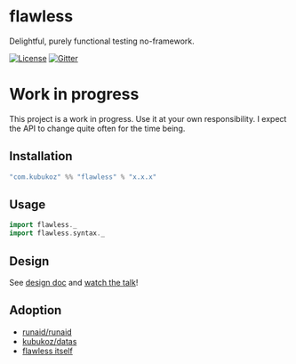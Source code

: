 # flawless

Delightful, purely functional testing no-framework.

[![License](http://img.shields.io/:license-Apache%202-green.svg)](http://www.apache.org/licenses/LICENSE-2.0.txt)
[![Gitter](https://badges.gitter.im/kubukoz/flawless.svg)](https://gitter.im/kubukoz/flawless?utm_source=badge&utm_medium=badge&utm_campaign=pr-badge)

# Work in progress

This project is a work in progress. Use it at your own responsibility. I expect the API to change quite often for the time being.

## Installation

```sbt
"com.kubukoz" %% "flawless" % "x.x.x"
```

## Usage

```scala
import flawless._
import flawless.syntax._
```

## Design

See [design doc](DESIGN.md) and [watch the talk](https://vimeo.com/368027707)!

## Adoption

- [runaid/runaid](https://github.com/runaid/runaid)
- [kubukoz/datas](https://github.com/kubukoz/datas)
- [flawless itself](tests/src/main/scala/flawlessly)
